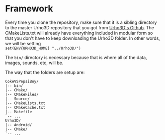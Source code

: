 # Framework

Every time you clone the repository, make sure that it is a sibling directory to the master Urho3D repository that you got from [Urho3D's Github](https://github.com/urho3d/Urho3D/). The CMakeLists.txt will already have everything included in modular form so that you don't have to keep downloading the Urho3D folder. In other words, we will be setting  
`set(ENV{URHO3D_HOME} "../Urho3D/")`  

The `bin/` directory is necessary because that is where all of the data, images, sounds, etc, will be.

The way that the folders are setup are:

```
CokeVSPepsiBoy/
|-- bin/
|-- CMake/
|-- CMakeFiles/
|-- Source/
|-- CMakeLists.txt
|-- CMakeCache.txt
|-- Makefile
`-- ...
Urho3D/
|-- Android/
|-- CMake/
`-- ...
```
